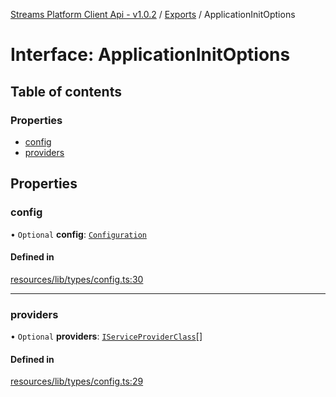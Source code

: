 [Streams Platform Client Api - v1.0.2](../README.md) / [Exports](../modules.md) / ApplicationInitOptions

# Interface: ApplicationInitOptions

## Table of contents

### Properties

- [config](ApplicationInitOptions.md#config)
- [providers](ApplicationInitOptions.md#providers)

## Properties

### config

• `Optional` **config**: [`Configuration`](Configuration.md)

#### Defined in

[resources/lib/types/config.ts:30](https://github.com/laravel-streams/streams-core/blob/e866e1454/resources/lib/types/config.ts#L30)

___

### providers

• `Optional` **providers**: [`IServiceProviderClass`](../modules.md#iserviceproviderclass)[]

#### Defined in

[resources/lib/types/config.ts:29](https://github.com/laravel-streams/streams-core/blob/e866e1454/resources/lib/types/config.ts#L29)
